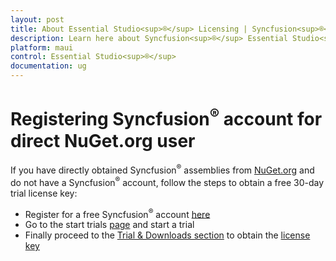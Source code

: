 ```yaml
---
layout: post
title: About Essential Studio<sup>®</sup> Licensing | Syncfusion<sup>®</sup>
description: Learn here about Syncfusion<sup>®</sup> Essential Studio<sup>®</sup> license key, how to generate the license key, how to register the license key, and more details.
platform: maui
control: Essential Studio<sup>®</sup>
documentation: ug
---
```


# Registering Syncfusion<sup>®</sup> account for direct NuGet.org user

If you have directly obtained Syncfusion<sup>®</sup> assemblies from [NuGet.org](https://nuget.org/) and do not have a Syncfusion<sup>®</sup> account, follow the steps to obtain a free 30-day trial license key:

* Register for a free Syncfusion<sup>®</sup> account [here](https://www.syncfusion.com/account/register)
* Go to the start trials [page](https://www.syncfusion.com/account/manage-trials/start-trials) and start a trial
* Finally proceed to the [Trial & Downloads section](https://www.syncfusion.com/account/manage-trials/downloads) to obtain the [license key](https://help.syncfusion.com/maui/licensing/how-to-generate)

